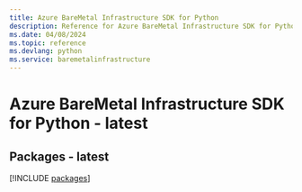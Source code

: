 ```yaml
---
title: Azure BareMetal Infrastructure SDK for Python
description: Reference for Azure BareMetal Infrastructure SDK for Python
ms.date: 04/08/2024
ms.topic: reference
ms.devlang: python
ms.service: baremetalinfrastructure
---
```

# Azure BareMetal Infrastructure SDK for Python - latest
## Packages - latest
[!INCLUDE [packages](baremetal-infrastructure-index.md)]